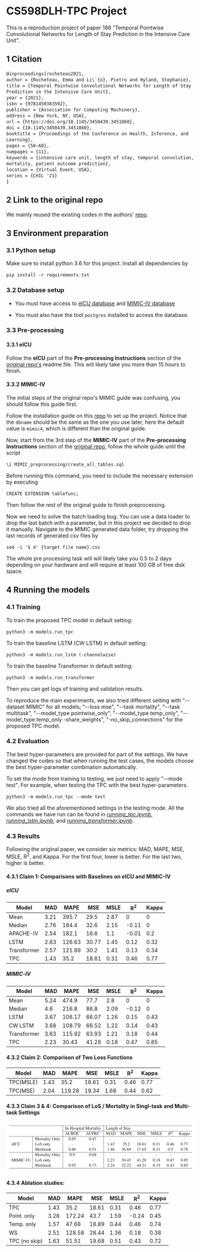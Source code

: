 # CS598DLH-TPC Project

This is a reproduction project of paper 188 "Temporal Pointwise Convolutional Networks for Length of Stay Prediction in the Intensive Care Unit".

## 1 Citation
```
@inproceedings{rocheteau2021,
author = {Rocheteau, Emma and Li\`{o}, Pietro and Hyland, Stephanie},
title = {Temporal Pointwise Convolutional Networks for Length of Stay Prediction in the Intensive Care Unit},
year = {2021},
isbn = {9781450383592},
publisher = {Association for Computing Machinery},
address = {New York, NY, USA},
url = {https://doi.org/10.1145/3450439.3451860},
doi = {10.1145/3450439.3451860},
booktitle = {Proceedings of the Conference on Health, Inference, and Learning},
pages = {58–68},
numpages = {11},
keywords = {intensive care unit, length of stay, temporal convolution, mortality, patient outcome prediction},
location = {Virtual Event, USA},
series = {CHIL '21}
}
```

## 2 Link to the original repo
We mainly reused the existing codes in the authors' [repo](https://github.com/EmmaRocheteau/TPC-LoS-prediction).

## 3 Environment preparation

### 3.1 Python setup
Make sure to install python 3.6 for this project. Install all dependencies by 

	pip install -r requirements.txt

### 3.2 Database setup
- You must have access to [eICU database](https://physionet.org/content/eicu-crd/2.0/) and [MIMIC-IV database](https://physionet.org/content/mimiciv/0.4/)

- You must also have the tool `postgres` installed to access the database.

### 3.3 Pre-processing
#### 3.3.1 eICU
Follow the **eICU** part of the **Pre-processing Instructions** section of the [original repo's](https://github.com/EmmaRocheteau/TPC-LoS-prediction) readme file. This will likely take you more than 15 hours to finish.

#### 3.3.2 MIMIC-IV
The initial steps of the original repo's MIMIC guide was confusing, you should follow this guide first.

Follow the installation guide on this [repo](https://github.com/EmmaRocheteau/MIMIC-IV-Postgres) to set up the project. Notice that the `dbname` should be the same as the one you use later, here the default value is `mimic4`, which is different than the original guide.

Now, start from the 3rd step of the **MIMIC-IV** part of the **Pre-processing Instructions** section of the [original repo](https://github.com/EmmaRocheteau/TPC-LoS-prediction), follow the whole guide until the script

	\i MIMIC_preprocessing/create_all_tables.sql

Before running this command, you need to include the necessary extension by executing

	CREATE EXTENSION tablefunc;

Then follow the rest of the original guide to finish preprocessing.

Now we need to solve the batch loading bug. You can use a data loader to drop the last batch with a parameter, but in this project we decided to drop it manually. Navigate to the MIMIC generated data folder, try dropping the last records of generated csv files by

	sed -i '$ d' {target file name}.csv

The whole pre processing task will will likely take you 0.5 to 2 days depending on your hardware and will require at least 100 GB of free disk space. 

## 4 Running the models
### 4.1 Training
To train the proposed TPC model in default setting:
```
python3 -m models.run_tpc
```

To train the baseline LSTM (CW LSTM) in default setting:
```
python3 -m models.run_lstm (-channelwise)
```

To train the baseline Transformer in default setting:
```
python3 -m models.run_transformer
```

Then you can get logs of training and validation results.

To reproduce the main experiments, we also tried different setting with "--dataset MIMIC" for all models; "--loss mse", "--task mortality", "--task multitask", "--model_type pointwise_only", "--model_type temp_only", "--model_type temp_only -share_weights", "-no_skip_connections" for the proposed TPC model.

### 4.2 Evaluation
The best hyper-parameters are provided for part of the settings. We have changed the codes so that when running the test cases, the models choose the best hyper-parameter combination automatically.

To set the mode from training to testing, we just need to apply "--mode test". For example, when testing the TPC with the best hyper-parameters.
```
python3 -m models.run_tpc --mode test
```

We also tried all the aforementioned settings in the testing mode. All the commands we have run can be found in [*running_tpc.ipynb*](https://github.com/liuyuxiang512/CS598DLH-TPC/blob/main/running_tpc.ipynb), [*running_lstm.ipynb*](https://github.com/liuyuxiang512/CS598DLH-TPC/blob/main/running_tpc.ipynb), and [*running_transformer.ipynb*](https://github.com/liuyuxiang512/CS598DLH-TPC/blob/main/running_transformer.ipynb).

### 4.3 Results
Following the original paper, we consider six metrics: MAD, MAPE, MSE, MSLE, R<sup>2</sup>, and Kappa. For the first four, lower is better. For the last two, higher is better.

#### 4.3.1 Claim 1: Comparisons with Baselines on eICU and MIMIC-IV
##### eICU
Model | MAD | MAPE | MSE | MSLE | R<sup>2</sup> | Kappa
--- | --- | --- | --- | --- | --- | ---
Mean | 3.21 | 395.7 | 29.5 | 2.87 | 0 | 0
Median | 2.76 | 184.4 | 32.6 | 2.15 | -0.11 | 0
APACHE-IV | 2.54 | 182.1 | 16.6 | 1.1 | -0.01 | 0.2
LSTM | 2.63 | 126.63 | 30.77 | 1.45 | 0.12 | 0.32
Transformer | 2.57 | 121.89 | 30.2 | 1.41 | 0.13 | 0.34
TPC | 1.43 | 35.2 | 18.61 | 0.31 | 0.46 | 0.77
##### MIMIC-IV
Model | MAD | MAPE | MSE | MSLE | R<sup>2</sup> | Kappa
--- | --- | --- | --- | --- | --- | ---
Mean | 5.24 | 474.9 | 77.7 | 2.8 | 0 | 0
Median | 4.6 | 216.8 | 86.8 | 2.09 | -0.12 | 0
LSTM | 3.67 | 106.17 | 66.07 | 1.26 | 0.15 | 0.43
CW LSTM | 3.68 | 108.79 | 66.52 | 1.22 | 0.14 | 0.43
Transformer | 3.63 | 115.92 | 63.93 | 1.21 | 0.18 | 0.44
TPC | 2.23 | 30.43 | 41.28 | 0.18 | 0.47 | 0.85

#### 4.3.2 Claim 2: Comparison of Two Loss Functions
Model | MAD | MAPE | MSE | MSLE | R<sup>2</sup> | Kappa
--- | --- | --- | --- | --- | --- | ---
TPC(MSLE) | 1.43 | 35.2 | 18.61 | 0.31 | 0.46 | 0.77
TPC(MSE) | 2.04 | 119.28 | 19.34 | 1.68 | 0.44 | 0.62

#### 4.3.3 Claim 3 & 4: Comparison of LoS / Mortality in Singl-task and Multi-task Settings
![results of claim 3 & 4](https://github.com/liuyuxiang512/CS598DLH-TPC/blob/main/claim34_results.PNG)

#### 4.3.4 Ablation studies:
Model         | MAD  | MAPE   | MSE   | MSLE | R<sup>2</sup> | Kappa 
--- | --- | --- | --- | --- | --- | ---
TPC           | 1.43 | 35.2   | 18.61 | 0.31 | 0.46  | 0.77  
Point. only   | 3.28 | 172.24 | 43.7  | 1.59 | -0.24 | 0.45  
Temp. only    | 1.57 | 47.68  | 18.89 | 0.44 | 0.46  | 0.74  
WS            | 2.51 | 128.58 | 28.44 | 1.36 | 0.18  | 0.38  
TPC (no skip) | 1.63 | 51.51  | 19.68 | 0.51 | 0.43  | 0.72  
